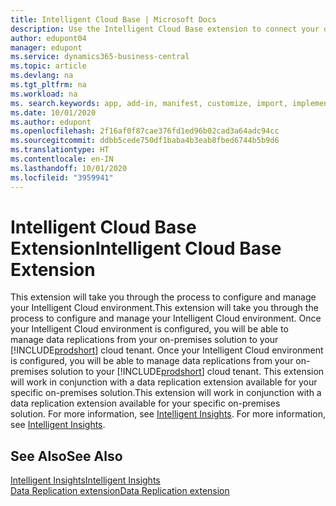 ```yaml
---
title: Intelligent Cloud Base | Microsoft Docs
description: Use the Intelligent Cloud Base extension to connect your on-premises solution with Business Central online.
author: edupont04
manager: edupont
ms.service: dynamics365-business-central
ms.topic: article
ms.devlang: na
ms.tgt_pltfrm: na
ms.workload: na
ms. search.keywords: app, add-in, manifest, customize, import, implement
ms.date: 10/01/2020
ms.author: edupont
ms.openlocfilehash: 2f16af0f87cae376fd1ed96b02cad3a64adc94cc
ms.sourcegitcommit: ddbb5cede750df1baba4b3eab8fbed6744b5b9d6
ms.translationtype: HT
ms.contentlocale: en-IN
ms.lasthandoff: 10/01/2020
ms.locfileid: "3959941"
---
```

# <a name="intelligent-cloud-base-extension"></a><span data-ttu-id="38b5b-103">Intelligent Cloud Base Extension</span><span class="sxs-lookup"><span data-stu-id="38b5b-103">Intelligent Cloud Base Extension</span></span>

<span data-ttu-id="38b5b-104">This extension will take you through the process to configure and manage your Intelligent Cloud environment.</span><span class="sxs-lookup"><span data-stu-id="38b5b-104">This extension will take you through the process to configure and manage your Intelligent Cloud environment.</span></span><span data-ttu-id="38b5b-105"> Once your Intelligent Cloud environment is configured, you will be able to manage data replications from your on-premises solution to your [!INCLUDE[prodshort](includes/prodshort.md)] cloud tenant.</span><span class="sxs-lookup"><span data-stu-id="38b5b-105"> Once your Intelligent Cloud environment is configured, you will be able to manage data replications from your on-premises solution to your [!INCLUDE[prodshort](includes/prodshort.md)] cloud tenant.</span></span> <span data-ttu-id="38b5b-106">This extension will work in conjunction with a data replication extension available for your specific on-premises solution.</span><span class="sxs-lookup"><span data-stu-id="38b5b-106">This extension will work in conjunction with a data replication extension available for your specific on-premises solution.</span></span><span data-ttu-id="38b5b-107"> For more information, see [Intelligent Insights](about-intelligent-cloud.md).</span><span class="sxs-lookup"><span data-stu-id="38b5b-107"> For more information, see [Intelligent Insights](about-intelligent-cloud.md).</span></span>  

## <a name="see-also"></a><span data-ttu-id="38b5b-108">See Also</span><span class="sxs-lookup"><span data-stu-id="38b5b-108">See Also</span></span>

[<span data-ttu-id="38b5b-109">Intelligent Insights</span><span class="sxs-lookup"><span data-stu-id="38b5b-109">Intelligent Insights</span></span>](about-intelligent-cloud.md)  
[<span data-ttu-id="38b5b-110">Data Replication extension</span><span class="sxs-lookup"><span data-stu-id="38b5b-110">Data Replication extension</span></span>](ui-extensions-data-replication.md)  
